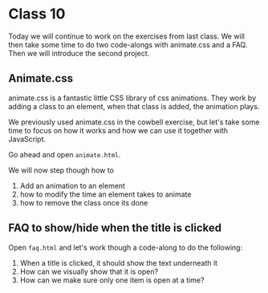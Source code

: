 # Class 10 

Today we will continue to work on the exercises from last class. We will then take some time to do two code-alongs with animate.css and a FAQ. Then we will introduce the second project.

## Animate.css

animate.css is a fantastic little CSS library of css animations. They work by adding a class to an element, when that class is added, the animation plays.

We previously used animate.css in the cowbell exercise, but let's take some time to focus on how it works and how we can use it together with JavaScript.

Go ahead and open `animate.html`.

We will now step though how to 

1. Add an animation to an element
2. how to modify the time an element takes to animate
3. how to remove the class once its done

## FAQ to show/hide when the title is clicked

Open `faq.html` and let's work though a code-along to do the following:

1. When a title is clicked, it should show the text underneath it
2. How can we visually show that it is open? 
3. How can we make sure only one item is open at a time?
